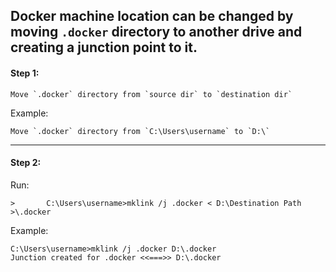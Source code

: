 Docker machine location can be changed by moving `.docker` directory to another drive and creating a junction point to it.
---
#### Step 1:
```
Move `.docker` directory from `source dir` to `destination dir`
```
Example:
```
Move `.docker` directory from `C:\Users\username` to `D:\`
```
---
#### Step 2:
Run:
```
>       C:\Users\username>mklink /j .docker < D:\Destination Path >\.docker
```

Example:
```
C:\Users\username>mklink /j .docker D:\.docker
Junction created for .docker <<===>> D:\.docker
```
